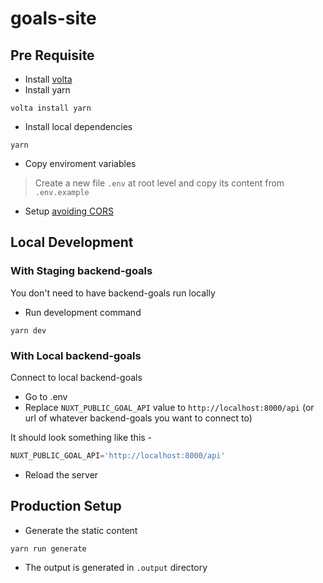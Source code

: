 # goals-site

## Pre Requisite
- Install [volta](https://volta.sh/)
- Install yarn
```
volta install yarn
```
- Install local dependencies
```
yarn
```
- Copy enviroment variables
> Create a new file `.env` at root level and copy its content from `.env.example`
- Setup [avoiding CORS](https://github.com/Real-Dev-Squad/docs/tree/main/docs/dev/https-dev-url-cors)

## Local Development
### With Staging backend-goals
You don't need to have backend-goals run locally 
- Run development command
```
yarn dev
```

### With Local backend-goals
Connect to local backend-goals
- Go to .env
- Replace `NUXT_PUBLIC_GOAL_API` value to `http://localhost:8000/api` (or url of whatever backend-goals you want to connect to) 

It should look something like this -
```js
NUXT_PUBLIC_GOAL_API='http://localhost:8000/api'
```
- Reload the server

## Production Setup

- Generate the static content 
```
yarn run generate
```
- The output is generated in `.output` directory